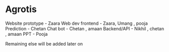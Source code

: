 # Agrotis


Website prototype - Zaara
Web dev frontend - Zaara, Umang , pooja
Prediction - Chetan
Chat bot - Chetan , amaan
Backend/API - Nikhil , chetan , amaan
PPT - Pooja

Remaining else will be added later on
